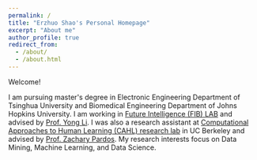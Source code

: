 ```yaml
---
permalink: /
title: "Erzhuo Shao's Personal Homepage"
excerpt: "About me"
author_profile: true
redirect_from: 
  - /about/
  - /about.html
---
```


Welcome!

I am pursuing master's degree in Electronic Engineering Department of Tsinghua University and Biomedical Engineering Department of Johns Hopkins University. I am working in [Future Intelligence (FIB) LAB](http://fi.ee.tsinghua.edu.cn/people/) and advised by [Prof. Yong Li](http://fi.ee.tsinghua.edu.cn/~liyong/). I was also a research assistant at [Computational Approaches to Human Learning (CAHL) research lab](https://github.com/CAHLR) in UC Berkeley and advised by [Prof. Zachary Pardos](https://gse.berkeley.edu/zachary-pardos). My research interests focus on Data Mining, Machine Learning, and Data Science.

